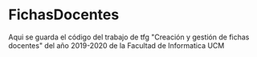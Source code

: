 # FichasDocentes
 Aqui se guarda el código del trabajo de tfg "Creación y gestión de fichas docentes" del año 2019-2020 de la Facultad de Informatica UCM
